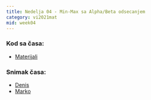 ```yaml
---
title: Nedelja 04 - Min-Max sa Alpha/Beta odsecanjem
category: vi2021mat
mid: week04
---
```


### Kod sa časa:

- <a target="_blank" href="https://github.com/matfvi/vi/tree/master/2021.2022/04_MinMax_AlphaBeta/">Materijali</a>

### Snimak časa:
  - <a target="_blank" href="#">Denis</a>
  - <a target="_blank" href="https://youtu.be/4bJ_WmMR6rA">Marko</a>

